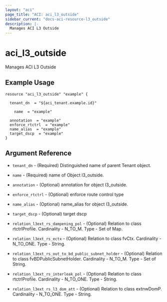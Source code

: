 ```yaml
---
layout: "aci"
page_title: "ACI: aci_l3_outside"
sidebar_current: "docs-aci-resource-l3_outside"
description: |-
  Manages ACI L3 Outside
---
```


# aci_l3_outside #
Manages ACI L3 Outside

## Example Usage ##

```hcl
resource "aci_l3_outside" "example" {

  tenant_dn  = "${aci_tenant.example.id}"

    name  = "example"

  annotation  = "example"
  enforce_rtctrl  = "example"
  name_alias  = "example"
  target_dscp  = "example"
}
```
## Argument Reference ##
* `tenant_dn` - (Required) Distinguished name of parent Tenant object.
* `name` - (Required) name of Object l3_outside.
* `annotation` - (Optional) annotation for object l3_outside.
* `enforce_rtctrl` - (Optional) enforce route control type
* `name_alias` - (Optional) name_alias for object l3_outside.
* `target_dscp` - (Optional) target dscp

* `relation_l3ext_rs_dampening_pol` - (Optional) Relation to class rtctrlProfile. Cardinality - N_TO_M. Type - Set of Map.
                
* `relation_l3ext_rs_ectx` - (Optional) Relation to class fvCtx. Cardinality - N_TO_ONE. Type - String.
                
* `relation_l3ext_rs_out_to_bd_public_subnet_holder` - (Optional) Relation to class fvBDPublicSubnetHolder. Cardinality - N_TO_M. Type - Set of String.
                
* `relation_l3ext_rs_interleak_pol` - (Optional) Relation to class rtctrlProfile. Cardinality - N_TO_ONE. Type - String.
                
* `relation_l3ext_rs_l3_dom_att` - (Optional) Relation to class extnwDomP. Cardinality - N_TO_ONE. Type - String.
                



